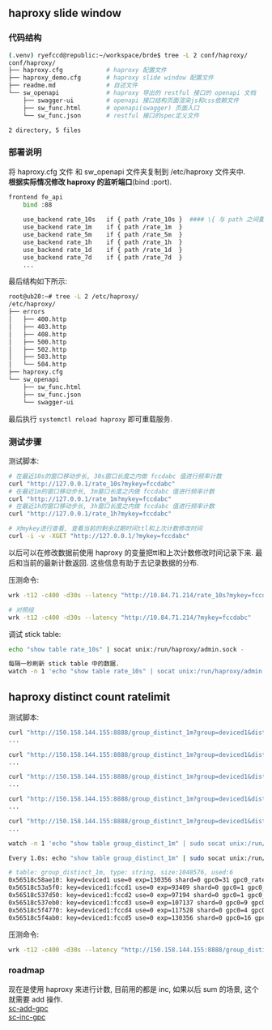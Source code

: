 
## haproxy slide window


### 代码结构

```bash
(.venv) ryefccd@republic:~/workspace/brde$ tree -L 2 conf/haproxy/
conf/haproxy/
├── haproxy.cfg            # haproxy 配置文件
├── haproxy_demo.cfg       # haproxy slide window 配置文件
├── readme.md              # 自述文件
└── sw_openapi             # haproxy 导出的 restful 接口的 openapi 文档
    ├── swagger-ui         # openapi 接口结构页面渲染js和css依赖文件
    ├── sw_func.html       # openapi(swagger) 页面入口
    └── sw_func.json       # restful 接口的spec定义文件

2 directory, 5 files

```


### 部署说明

将 haproxy.cfg  文件 和 sw_openapi 文件夹复制到 /etc/haproxy 文件夹中.  
**根据实际情况修改 haproxy 的监听端口**(bind :port).

```bash
frontend fe_api
    bind :88
    
    use_backend rate_10s   if { path /rate_10s }  #### \{ 与 path 之间要空格, uri 与 \} 之间也要保空格
    use_backend rate_1m    if { path /rate_1m  }
    use_backend rate_5m    if { path /rate_5m  }
    use_backend rate_1h    if { path /rate_1h  }
    use_backend rate_1d    if { path /rate_1d  }
    use_backend rate_7d    if { path /rate_7d  }
    ...

```


最后结构如下所示:  


```bash
root@ub20:~# tree -L 2 /etc/haproxy/
/etc/haproxy/
├── errors
│   ├── 400.http
│   ├── 403.http
│   ├── 408.http
│   ├── 500.http
│   ├── 502.http
│   ├── 503.http
│   └── 504.http
├── haproxy.cfg
└── sw_openapi
    ├── sw_func.html
    ├── sw_func.json
    └── swagger-ui
```

最后执行 `systemctl reload haproxy` 即可重载服务.



### 测试步骤


测试脚本:

```bash
# 在最近10s的窗口移动步长, 30s窗口长度之内做 fccdabc 值进行频率计数 
curl "http://127.0.0.1/rate_10s?mykey=fccdabc"
# 在最近1m的窗口移动步长, 3m窗口长度之内做 fccdabc 值进行频率计数 
curl "http://127.0.0.1/rate_1m?mykey=fccdabc"
# 在最近1h的窗口移动步长, 3h窗口长度之内做 fccdabc 值进行频率计数 
curl "http://127.0.0.1/rate_1h?mykey=fccdabc"

# 对mykey进行查看, 查看当前的剩余过期时间ttl和上次计数修改时间
curl -i -v -XGET "http://127.0.0.1/?mykey=fccdabc"
```

以后可以在修改数据前使用 haproxy 的变量把ttl和上次计数修改时间记录下来. 最后和当前的最新计数返回. 这些信息有助于去记录数据的分布.


压测命令:

```bash
wrk -t12 -c400 -d30s --latency "http://10.84.71.214/rate_10s?mykey=fccdabc"

# 对照组
wrk -t12 -c400 -d30s --latency "http://10.84.71.214/?mykey=fccdabc"
```


调试 stick table:

```bash
echo "show table rate_10s" | socat unix:/run/haproxy/admin.sock -

每隔一秒刷新 stick table 中的数据.
watch -n 1 'echo "show table rate_10s" | socat unix:/run/haproxy/admin.sock -'
```


## haproxy distinct count ratelimit

测试脚本:

```bash
curl "http://150.158.144.155:8888/group_distinct_1m?group=deviced1&distinct=fccd1"
...

curl "http://150.158.144.155:8888/group_distinct_1m?group=deviced1&distinct=fccd2"
...

curl "http://150.158.144.155:8888/group_distinct_1m?group=deviced1&distinct=fccd3"
...

curl "http://150.158.144.155:8888/group_distinct_1m?group=deviced1&distinct=fccd4"
...

curl "http://150.158.144.155:8888/group_distinct_1m?group=deviced1&distinct=fccd5"
...
```



```bash
watch -n 1 'echo "show table group_distinct_1m" | sudo socat unix:/run/haproxy/admin.sock -'

Every 1.0s: echo "show table group_distinct_1m" | sudo socat unix:/run/haproxy/admin.sock -                                                                                                              VM-16-16-ubuntu: Mon May 20 23:21:03 2024

# table: group_distinct_1m, type: string, size:1048576, used:6
0x56518c58ae10: key=deviced1 use=0 exp=130356 shard=0 gpc0=31 gpc0_rate(60000)=17 gpc1=5 gpc1_rate(60000)=2
0x56518c53a5f0: key=deviced1:fccd1 use=0 exp=93409 shard=0 gpc0=1 gpc0_rate(60000)=1 gpc1=0 gpc1_rate(60000)=0
0x56518c537d50: key=deviced1:fccd2 use=0 exp=97194 shard=0 gpc0=1 gpc0_rate(60000)=1 gpc1=0 gpc1_rate(60000)=0
0x56518c537eb0: key=deviced1:fccd3 use=0 exp=107137 shard=0 gpc0=9 gpc0_rate(60000)=6 gpc1=0 gpc1_rate(60000)=0
0x56518c5f4770: key=deviced1:fccd4 use=0 exp=117528 shard=0 gpc0=4 gpc0_rate(60000)=2 gpc1=0 gpc1_rate(60000)=0
0x56518c5f4ab0: key=deviced1:fccd5 use=0 exp=130356 shard=0 gpc0=16 gpc0_rate(60000)=10 gpc1=0 gpc1_rate(60000)=0
```


压测命令:

```bash
wrk -t12 -c400 -d30s --latency "http://150.158.144.155:8888/group_distinct_1m?group=deviced1&distinct=fccd1"
```

### roadmap

现在是使用 haproxy 来进行计数, 目前用的都是 inc, 如果以后 sum 的场景, 这个就需要 add 操作.  
[sc-add-gpc](https://www.haproxy.com/documentation/haproxy-configuration-manual/latest/#4-sc-add-gpc)  
[sc-inc-gpc](https://www.haproxy.com/documentation/haproxy-configuration-manual/latest/#4-sc-inc-gpc)  